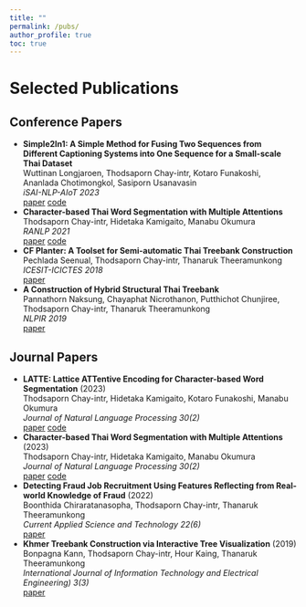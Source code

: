 ```yaml
---
title: ""
permalink: /pubs/
author_profile: true
toc: true
---
```


# Selected Publications

## Conference Papers
- **Simple2In1: A Simple Method for Fusing Two Sequences from Different Captioning Systems into One Sequence for a Small-scale Thai Dataset** <br> Wuttinan Longjaroen, Thodsaporn Chay-intr, Kotaro Funakoshi, Ananlada Chotimongkol, Sasiporn Usanavasin <br> *iSAI-NLP-AIoT 2023* <br> [paper](#) [code](https://github.com/wuttinan-longjaroen/simple2in1)
- **Character-based Thai Word Segmentation with Multiple Attentions** <br>
Thodsaporn Chay-intr, Hidetaka Kamigaito, Manabu Okumura <br> *RANLP 2021* <br> [paper](https://aclanthology.org/2021.ranlp-1.31.pdf) [code](https://github.com/tchayintr/thwcc-attn)
- **CF Planter: A Toolset for Semi-automatic Thai Treebank Construction** <br> Pechlada Seenual, Thodsaporn Chay-intr, Thanaruk Theeramunkong <br> *ICESIT-ICICTES 2018* <br> [paper](https://ieeexplore.ieee.org/abstract/document/8442061)
- **A Construction of Hybrid Structural Thai Treebank** <br> Pannathorn Naksung, Chayaphat Nicrothanon, Putthichot Chunjiree, Thodsaporn Chay-intr, Thanaruk Theeramunkong <br> *NLPIR 2019* <br> [paper](https://dl.acm.org/doi/abs/10.1145/3342827.3342842)

## Journal Papers
- **LATTE: Lattice ATTentive Encoding for Character-based Word Segmentation** (2023) <br> Thodsaporn Chay-intr, Hidetaka Kamigaito, Kotaro Funakoshi, Manabu Okumura  <br> *Journal of Natural Language Processing 30(2)* <br> [paper](https://www.jstage.jst.go.jp/article/jnlp/30/2/30_456/_pdf/-char/en) [code](https://github.com/tchayintr/latte-ws)
- **Character-based Thai Word Segmentation with Multiple Attentions**  (2023) <br>
Thodsaporn Chay-intr, Hidetaka Kamigaito, Manabu Okumura <br> *Journal of Natural Language Processing 30(2)* <br> [paper](https://www.jstage.jst.go.jp/article/jnlp/30/2/30_372/_pdf/-char/en) [code](https://github.com/tchayintr/thwcc-attn)
- **Detecting Fraud Job Recruitment Using Features Reflecting from Real-world Knowledge of Fraud** (2022) <br> Boonthida Chiraratanasopha, Thodsaporn Chay-intr, Thanaruk Theeramunkong <br> *Current Applied Science and Technology 22(6)* <br> [paper](https://li01.tci-thaijo.org/index.php/cast/article/view/254033/173746)
- **Khmer Treebank Construction via Interactive Tree Visualization** (2019) <br> Bonpagna Kann, Thodsaporn Chay-intr, Hour Kaing, Thanaruk Theeramunkong <br> *International Journal of Information Technology and Electrical Engineering)
3(3)* <br> [paper](https://jurnal.ugm.ac.id/ijitee/article/view/48545)